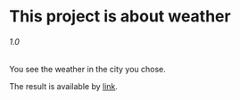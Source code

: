 # This project is about weather
###### 1.0

You see the weather in the city you chose.

The result is available by [link](sysoevandrey.github.io/weather).

